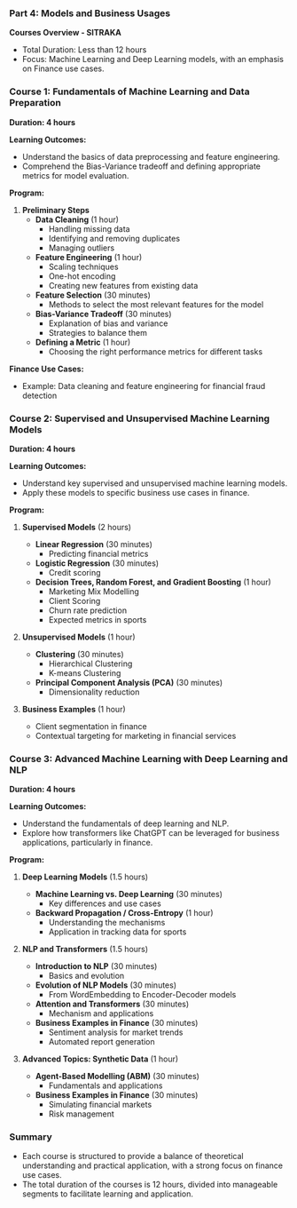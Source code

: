 ### Part 4: Models and Business Usages

**Courses Overview - SITRAKA**
- Total Duration: Less than 12 hours
- Focus: Machine Learning and Deep Learning models, with an emphasis on Finance use cases.

### Course 1: Fundamentals of Machine Learning and Data Preparation
**Duration: 4 hours**

**Learning Outcomes:**
- Understand the basics of data preprocessing and feature engineering.
- Comprehend the Bias-Variance tradeoff and defining appropriate metrics for model evaluation.

**Program:**

1. **Preliminary Steps**
   - **Data Cleaning** (1 hour)
     - Handling missing data
     - Identifying and removing duplicates
     - Managing outliers
   - **Feature Engineering** (1 hour)
     - Scaling techniques
     - One-hot encoding
     - Creating new features from existing data
   - **Feature Selection** (30 minutes)
     - Methods to select the most relevant features for the model
   - **Bias-Variance Tradeoff** (30 minutes)
     - Explanation of bias and variance
     - Strategies to balance them
   - **Defining a Metric** (1 hour)
     - Choosing the right performance metrics for different tasks

**Finance Use Cases:**
- Example: Data cleaning and feature engineering for financial fraud detection

### Course 2: Supervised and Unsupervised Machine Learning Models
**Duration: 4 hours**

**Learning Outcomes:**
- Understand key supervised and unsupervised machine learning models.
- Apply these models to specific business use cases in finance.

**Program:**

1. **Supervised Models** (2 hours)
   - **Linear Regression** (30 minutes)
     - Predicting financial metrics
   - **Logistic Regression** (30 minutes)
     - Credit scoring
   - **Decision Trees, Random Forest, and Gradient Boosting** (1 hour)
     - Marketing Mix Modelling
     - Client Scoring
     - Churn rate prediction
     - Expected metrics in sports

2. **Unsupervised Models** (1 hour)
   - **Clustering** (30 minutes)
     - Hierarchical Clustering
     - K-means Clustering
   - **Principal Component Analysis (PCA)** (30 minutes)
     - Dimensionality reduction

3. **Business Examples** (1 hour)
   - Client segmentation in finance
   - Contextual targeting for marketing in financial services

### Course 3: Advanced Machine Learning with Deep Learning and NLP
**Duration: 4 hours**

**Learning Outcomes:**
- Understand the fundamentals of deep learning and NLP.
- Explore how transformers like ChatGPT can be leveraged for business applications, particularly in finance.

**Program:**

1. **Deep Learning Models** (1.5 hours)
   - **Machine Learning vs. Deep Learning** (30 minutes)
     - Key differences and use cases
   - **Backward Propagation / Cross-Entropy** (1 hour)
     - Understanding the mechanisms
     - Application in tracking data for sports

2. **NLP and Transformers** (1.5 hours)
   - **Introduction to NLP** (30 minutes)
     - Basics and evolution
   - **Evolution of NLP Models** (30 minutes)
     - From WordEmbedding to Encoder-Decoder models
   - **Attention and Transformers** (30 minutes)
     - Mechanism and applications
   - **Business Examples in Finance** (30 minutes)
     - Sentiment analysis for market trends
     - Automated report generation

3. **Advanced Topics: Synthetic Data** (1 hour)
   - **Agent-Based Modelling (ABM)** (30 minutes)
     - Fundamentals and applications
   - **Business Examples in Finance** (30 minutes)
     - Simulating financial markets
     - Risk management

### Summary
- Each course is structured to provide a balance of theoretical understanding and practical application, with a strong focus on finance use cases.
- The total duration of the courses is 12 hours, divided into manageable segments to facilitate learning and application.


